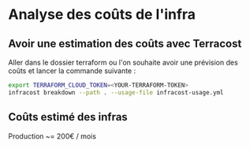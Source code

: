 # Analyse des coûts de l'infra

## Avoir une estimation des coûts avec Terracost

Aller dans le dossier terraform ou l'on souhaite avoir une prévision des coûts et lancer la commande suivante :
```bash
export TERRAFORM_CLOUD_TOKEN=<YOUR-TERRAFORM-TOKEN>
infracost breakdown --path . --usage-file infracost-usage.yml
```

## Coûts estimé des infras

Production ~= 200€ / mois
